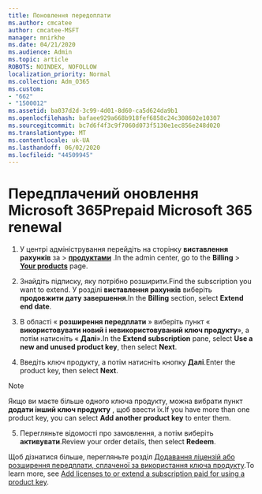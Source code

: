 ```yaml
---
title: Поновлення передоплати
ms.author: cmcatee
author: cmcatee-MSFT
manager: mnirkhe
ms.date: 04/21/2020
ms.audience: Admin
ms.topic: article
ROBOTS: NOINDEX, NOFOLLOW
localization_priority: Normal
ms.collection: Adm_O365
ms.custom:
- "662"
- "1500012"
ms.assetid: ba037d2d-3c99-4d01-8d60-ca5d624da9b1
ms.openlocfilehash: bafaee929a668b918fef6858c24c308602e10307
ms.sourcegitcommit: bc7d6f4f3c9f7060d073f5130e1ec856e248d020
ms.translationtype: MT
ms.contentlocale: uk-UA
ms.lasthandoff: 06/02/2020
ms.locfileid: "44509945"
---
```

# <a name="prepaid-microsoft-365-renewal"></a><span data-ttu-id="7e216-102">Передплачений оновлення Microsoft 365</span><span class="sxs-lookup"><span data-stu-id="7e216-102">Prepaid Microsoft 365 renewal</span></span>

1. <span data-ttu-id="7e216-103">У центрі адміністрування перейдіть на сторінку **виставлення рахунків** за \> **[продуктами](https://go.microsoft.com/fwlink/p/?linkid=842054)** .</span><span class="sxs-lookup"><span data-stu-id="7e216-103">In the admin center, go to the **Billing** \> **[Your products](https://go.microsoft.com/fwlink/p/?linkid=842054)** page.</span></span>

2. <span data-ttu-id="7e216-104">Знайдіть підписку, яку потрібно розширити.</span><span class="sxs-lookup"><span data-stu-id="7e216-104">Find the subscription you want to extend.</span></span> <span data-ttu-id="7e216-105">У розділі **виставлення рахунків** виберіть **продовжити дату завершення**.</span><span class="sxs-lookup"><span data-stu-id="7e216-105">In the **Billing** section, select **Extend end date**.</span></span>

3. <span data-ttu-id="7e216-106">В області « **розширення передплати** » виберіть пункт « **використовувати новий і невикористовуваний ключ продукту**», а потім натисніть « **Далі**».</span><span class="sxs-lookup"><span data-stu-id="7e216-106">In the **Extend subscription** pane, select **Use a new and unused product key**, then select **Next**.</span></span>

4. <span data-ttu-id="7e216-107">Введіть ключ продукту, а потім натисніть кнопку **Далі**.</span><span class="sxs-lookup"><span data-stu-id="7e216-107">Enter the product key, then select **Next**.</span></span>

> [!NOTE]
> <span data-ttu-id="7e216-108">Якщо ви маєте більше одного ключа продукту, можна вибрати пункт **додати інший ключ продукту** , щоб ввести їх.</span><span class="sxs-lookup"><span data-stu-id="7e216-108">If you have more than one product key, you can select **Add another product key** to enter them.</span></span>

5. <span data-ttu-id="7e216-109">Перегляньте відомості про замовлення, а потім виберіть **активувати**.</span><span class="sxs-lookup"><span data-stu-id="7e216-109">Review your order details, then select **Redeem**.</span></span>

<span data-ttu-id="7e216-110">Щоб дізнатися більше, перегляньте розділ [Додавання ліцензій або розширення передплати, сплаченої за використання ключа продукту](https://docs.microsoft.com/microsoft-365/commerce/licenses/add-licenses-using-product-key).</span><span class="sxs-lookup"><span data-stu-id="7e216-110">To learn more, see [Add licenses to or extend a subscription paid for using a product key](https://docs.microsoft.com/microsoft-365/commerce/licenses/add-licenses-using-product-key).</span></span>